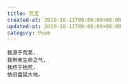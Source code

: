 ```yaml
---
title: 荒芜
created-at: 2010-10-11T08:06:00+08:00
updated-at: 2010-10-11T08:06:00+08:00
category: Poem
---
```


    我源于荒芜，
    我带来生命之气，
    我终于枯荒，
    依旧盘延大地。
